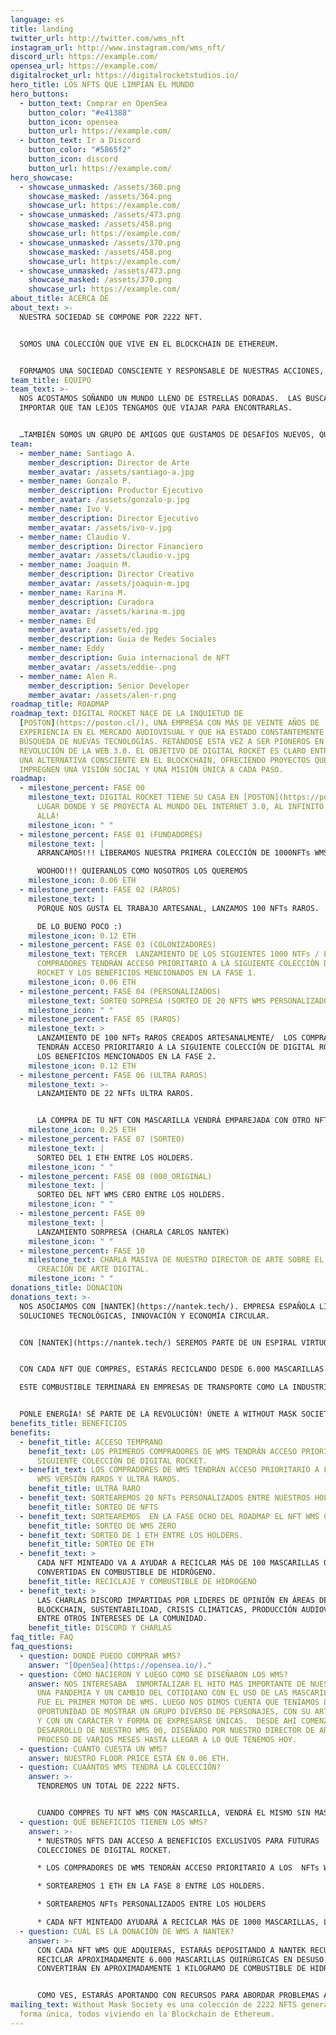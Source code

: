 ```yaml
---
language: es
title: landing
twitter_url: http://twitter.com/wms_nft
instagram_url: http://www.instagram.com/wms_nft/
discord_url: https://example.com/
opensea_url: https://example.com/
digitalrocket_url: https://digitalrocketstudios.io/
hero_title: LOS NFTS QUE LIMPIAN EL MUNDO
hero_buttons:
  - button_text: Comprar en OpenSea
    button_color: "#e41388"
    button_icon: opensea
    button_url: https://example.com/
  - button_text: Ir a Discord
    button_color: "#5865f2"
    button_icon: discord
    button_url: https://example.com/
hero_showcase:
  - showcase_unmasked: /assets/360.png
    showcase_masked: /assets/364.png
    showcase_url: https://example.com/
  - showcase_unmasked: /assets/473.png
    showcase_masked: /assets/458.png
    showcase_url: https://example.com/
  - showcase_unmasked: /assets/370.png
    showcase_masked: /assets/458.png
    showcase_url: https://example.com/
  - showcase_unmasked: /assets/473.png
    showcase_masked: /assets/370.png
    showcase_url: https://example.com/
about_title: ACERCA DE
about_text: >-
  NUESTRA SOCIEDAD SE COMPONE POR 2222 NFT.


  SOMOS UNA COLECCIÓN QUE VIVE EN EL BLOCKCHAIN DE ETHEREUM.


  FORMAMOS UNA SOCIEDAD CONSCIENTE Y RESPONSABLE DE NUESTRAS ACCIONES, POR ESO, AL ADQUIRIR UN NFT WMS ESTAREMOS AYUDANDO A RECUPERAR MASCARILLAS EN DESUSO PARA CONVERTIRLAS EN ENERGÍA.
team_title: EQUIPO
team_text: >-
  NOS ACOSTAMOS SOÑANDO UN MUNDO LLENO DE ESTRELLAS DORADAS.  LAS BUSCAMOS SIN
  IMPORTAR QUE TAN LEJOS TENGAMOS QUE VIAJAR PARA ENCONTRARLAS.


  …TAMBIÉN SOMOS UN GRUPO DE AMIGOS QUE GUSTAMOS DE DESAFÍOS NUEVOS, QUE BUSCAMOS HORIZONTES NUEVOS QUE NOS HAGAN VIBRAR DE NOCHE Y SOÑAR DE DÍA…
team:
  - member_name: Santiago A.
    member_description: Director de Arte
    member_avatar: /assets/santiago-a.jpg
  - member_name: Gonzalo P.
    member_description: Productor Ejecutivo
    member_avatar: /assets/gonzalo-p.jpg
  - member_name: Ivo V.
    member_description: Director Ejecutivo
    member_avatar: /assets/ivo-v.jpg
  - member_name: Claudio V.
    member_description: Director Financiero
    member_avatar: /assets/claudio-v.jpg
  - member_name: Joaquin M.
    member_description: Director Creativo
    member_avatar: /assets/joaquin-m.jpg
  - member_name: Karina M.
    member_description: Curadora
    member_avatar: /assets/karina-m.jpg
  - member_name: Ed
    member_avatar: /assets/ed.jpg
    member_description: Guia de Redes Sociales
  - member_name: Eddy
    member_description: Guia internacional de NFT
    member_avatar: /assets/eddie-.png
  - member_name: Alen R.
    member_description: Senior Developer
    member_avatar: /assets/alen-r.png
roadmap_title: ROADMAP
roadmap_text: DIGITAL ROCKET NACE DE LA INQUIETUD DE
  [POSTON](https://poston.cl/), UNA EMPRESA CON MÁS DE VEINTE AÑOS DE
  EXPERIENCIA EN EL MERCADO AUDIOVISUAL Y QUE HA ESTADO CONSTANTEMENTE EN LA
  BÚSQUEDA DE NUEVAS TECNOLOGÍAS. RETÁNDOSE ESTA VEZ A SER PIONEROS EN LA
  REVOLUCIÓN DE LA WEB 3.0. EL OBJETIVO DE DIGITAL ROCKET ES CLARO ENTRAR COMO
  UNA ALTERNATIVA CONSCIENTE EN EL BLOCKCHAIN, OFRECIENDO PROYECTOS QUE
  IMPREGNEN UNA VISIÓN SOCIAL Y UNA MISIÓN ÚNICA A CADA PASO.
roadmap:
  - milestone_percent: FASE 00
    milestone_text: DIGITAL ROCKET TIENE SU CASA EN [POSTON](https://poston.cl/)
      LUGAR DONDE Y SE PROYECTA AL MUNDO DEL INTERNET 3.0, AL INFINITO Y AL MÁS
      ALLÁ!
    milestone_icon: " "
  - milestone_percent: FASE 01 (FUNDADORES)
    milestone_text: |
      ARRANCAMOS!!! LIBERAMOS NUESTRA PRIMERA COLECCIÓN DE 1000NFTs WMS. 

      WOOHOO!!! QUIERANLOS COMO NOSOTROS LOS QUEREMOS
    milestone_icon: 0.06 ETH
  - milestone_percent: FASE 02 (RAROS)
    milestone_text: |
      PORQUE NOS GUSTA EL TRABAJO ARTESANAL, LANZAMOS 100 NFTs RAROS.

      DE LO BUENO POCO :)
    milestone_icon: 0.12 ETH
  - milestone_percent: FASE 03 (COLONIZADORES)
    milestone_text: TERCER  LANZAMIENTO DE LOS SIGUIENTES 1000 NTFs / LOS
      COMPRADORES TENDRÁN ACCESO PRIORITARIO A LA SIGUIENTE COLECCIÓN DE DIGITAL
      ROCKET Y LOS BENEFICIOS MENCIONADOS EN LA FASE 1.
    milestone_icon: 0.06 ETH
  - milestone_percent: FASE 04 (PERSONALIZADOS)
    milestone_text: SORTEO SOPRESA (SORTEO DE 20 NFTS WMS PERSONALIZADOS ENTRE LOS HOLDERS).
    milestone_icon: " "
  - milestone_percent: FASE 05 (RAROS)
    milestone_text: >
      LANZAMIENTO DE 100 NFTs RAROS CREADOS ARTESANALMENTE/  LOS COMPRADORES
      TENDRÁN ACCESO PRIORITARIO A LA SIGUIENTE COLECCIÓN DE DIGITAL ROCKET Y
      LOS BENEFICIOS MENCIONADOS EN LA FASE 2.
    milestone_icon: 0.12 ETH
  - milestone_percent: FASE 06 (ULTRA RAROS)
    milestone_text: >-
      LANZAMIENTO DE 22 NFTs ULTRA RAROS.


      LA COMPRA DE TU NFT CON MASCARILLA VENDRÁ EMPAREJADA CON OTRO NFT EN SU VERSIÓN SIN MASCARILLA. ADICIONALMENTE  AL COMPRAR TU NFT ESTARÁS RECICLANDO 24.000 MASCARILLAS EN DESUSO, QUE SE CONVERTIRÁN EN 4K DE COMBUSTIBLE DE HIDRÓGENO. 
    milestone_icon: 0.25 ETH
  - milestone_percent: FASE 07 (SORTEO)
    milestone_text: |
      SORTEO DEL 1 ETH ENTRE LOS HOLDERS.
    milestone_icon: " "
  - milestone_percent: FASE 08 (000_ORIGINAL)
    milestone_text: |
      SORTEO DEL NFT WMS CERO ENTRE LOS HOLDERS.
    milestone_icon: " "
  - milestone_percent: FASE 09
    milestone_text: |
      LANZAMIENTO SORPRESA (CHARLA CARLOS NANTEK)
    milestone_icon: " "
  - milestone_percent: FASE 10
    milestone_text: CHARLA MASIVA DE NUESTRO DIRECTOR DE ARTE SOBRE EL PROCESO DE
      CREACIÓN DE ARTE DIGITAL.
    milestone_icon: " "
donations_title: DONACION
donations_text: >-
  NOS ASOCIAMOS CON [NANTEK](https://nantek.tech/). EMPRESA ESPAÑOLA LIDER EN
  SOLUCIONES TECNOLÓGICAS, INNOVACIÓN Y ECONOMÍA CIRCULAR. 


  CON [NANTEK](https://nantek.tech/) SEREMOS PARTE DE UN ESPIRAL VIRTUOSO. 


  CON CADA NFT QUE COMPRES, ESTARÁS RECICLANDO DESDE 6.000 MASCARILLAS EN DESUSO QUE SERÁN CONVERTIDOS EN 1K DE COMBUSTIBLE DE HIDRÓGENO.

  ESTE COMBUSTIBLE TERMINARÁ EN EMPRESAS DE TRANSPORTE COMO LA INDUSTRIA MARITIMA, EN LA CUAL LA NORMATIVA ACTUAL EXIGE LA UTILIZACIÓN DE COMBUSTIBLES LIBRES DE SULFATO Y DONDE EL HIDRÓGENO ENTRA EN JUEGO.


  PONLE ENERGÍA! SÉ PARTE DE LA REVOLUCIÓN! ÚNETE A WITHOUT MASK SOCIETY!
benefits_title: BENEFICIOS
benefits:
  - benefit_title: ACCESO TEMPRANO
    benefit_text: LOS PRIMEROS COMPRADORES DE WMS TENDRÁN ACCESO PRIORITARIO A LA
      SIGUIENTE COLECCIÓN DE DIGITAL ROCKET.
  - benefit_text: LOS COMPRADORES DE WMS TENDRÁN ACCESO PRIORITARIO A LA COLECCIÓN
      WMS VERSIÓN RAROS Y ULTRA RAROS.
    benefit_title: ULTRA RARO
  - benefit_text: SORTEAREMOS 20 NFTs PERSONALIZADOS ENTRE NUESTROS HOLDERS.
    benefit_title: SORTEO DE NFTS
  - benefit_text: SORTEAREMOS  EN LA FASE OCHO DEL ROADMAP EL NFT WMS CERO.
    benefit_title: SORTEO DE WMS ZERO
  - benefit_text: SORTEO DE 1 ETH ENTRE LOS HOLDERS.
    benefit_title: SORTEO DE ETH
  - benefit_text: >
      CADA NFT MINTEADO VA A AYUDAR A RECICLAR MÁS DE 100 MASCARILLAS QUE SERÁN
      CONVERTIDAS EN COMBUSTIBLE DE HIDRÓGENO.
    benefit_title: RECICLAJE Y COMBUSTIBLE DE HIDROGENO
  - benefit_text: >
      LAS CHARLAS DISCORD IMPARTIDAS POR LIDERES DE OPINIÓN EN ÁREAS DE
      BLOCKCHAIN, SUSTENTABILIDAD, CRISIS CLIMÁTICAS, PRODUCCIÓN AUDIOVISUAL
      ENTRE OTROS INTERESES DE LA COMUNIDAD.
    benefit_title: DISCORD Y CHARLAS
faq_title: FAQ
faq_questions:
  - question: DONDE PUEDO COMPRAR WMS?
    answer: "[OpenSea](https://opensea.io/)."
  - question: CÓMO NACIERON Y LUEGO COMO SE DISEÑARON LOS WMS?
    answer: NOS INTERESABA  INMORTALIZAR EL HITO MÁS IMPORTANTE DE NUESTROS TIEMPOS.
      UNA PANDEMIA Y UN CAMBIO DEL COTIDIANO CON EL USO DE LAS MASCARILLAS, ESE
      FUE EL PRIMER MOTOR DE WMS. LUEGO NOS DIMOS CUENTA QUE TENÍAMOS LA
      OPORTUNIDAD DE MOSTRAR UN GRUPO DIVERSO DE PERSONAJES, CON SU ARTE PROPIO
      Y CON UN CARÁCTER Y FORMA DE EXPRESARSE ÚNICAS.  DESDE AHÍ COMENZÓ EL
      DESARROLLO DE NUESTRO WMS 00, DISEÑADO POR NUESTRO DIRECTOR DE ARTE, EN UN
      PROCESO DE VARIOS MESES HASTA LLEGAR A LO QUE TENEMOS HOY.
  - question: CUÁNTO CUESTA UN WMS?
    answer: NUESTRO FLOOR PRICE ESTÁ EN 0.06 ETH.
  - question: CUAÁNTOS WMS TENDRÁ LA COLECCIÓN?
    answer: >-
      TENDREMOS UN TOTAL DE 2222 NFTS. 


      CUANDO COMPRES TU NFT WMS CON MASCARILLA, VENDRÁ EL MISMO SIN MASCARILLA. ES DECIR TE LLEVAS 2X1.
  - question: QUÉ BENEFICIOS TIENEN LOS WMS?
    answer: >-
      * NUESTROS NFTS DAN ACCESO A BENEFICIOS EXCLUSIVOS PARA FUTURAS
      COLECCIONES DE DIGITAL ROCKET.

      * LOS COMPRADORES DE WMS TENDRÁN ACCESO PRIORITARIO A LOS  NFTs WMS RAROS.

      * SORTEAREMOS 1 ETH EN LA FASE 8 ENTRE LOS HOLDERS.

      * SORTEAREMOS NFTs PERSONALIZADOS ENTRE LOS HOLDERS

      * CADA NFT MINTEADO AYUDARÁ A RECICLAR MÁS DE 1000 MASCARILLAS, LAS CUALES SERÁN CONVERTIDAS EN COMBUSTIBLE DE HIDRÓGENO.
  - question: CUÁL ES LA DONACIÓN DE WMS A NANTEK?
    answer: >-
      CON CADA NFT WMS QUE ADQUIERAS, ESTARÁS DEPOSITANDO A NANTEK RECURSOS PARA
      RECICLAR APROXIMADAMENTE 6.000 MASCARILLAS QUIRÚRGICAS EN DESUSO QUE SE
      CONVERTIRÁN EN APROXIMADAMENTE 1 KILOGRAMO DE COMBUSTIBLE DE HIDRÓGENO. 


      COMO VES, ESTARÁS APORTANDO CON RECURSOS PARA ABORDAR PROBLEMAS ACTUALES Y FUTUROS EN RELACIÓN A LA CRISIS MEDIOAMBIENTAL.
mailing_text: Without Mask Society es una colección de 2222 NFTS generados de
  forma única, todos viviendo en la Blockchain de Ethereum.
---
```


